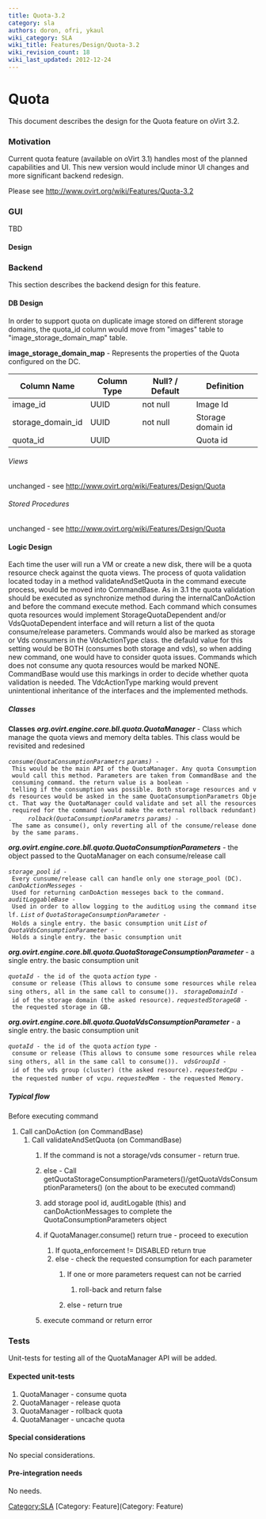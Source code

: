 ```yaml
---
title: Quota-3.2
category: sla
authors: doron, ofri, ykaul
wiki_category: SLA
wiki_title: Features/Design/Quota-3.2
wiki_revision_count: 18
wiki_last_updated: 2012-12-24
---
```


# Quota

This document describes the design for the Quota feature on oVirt 3.2.

### Motivation

Current quota feature (available on oVirt 3.1) handles most of the planned capabilities and UI. This new version would include minor UI changes and more significant backend redesign.

Please see <http://www.ovirt.org/wiki/Features/Quota-3.2>

### GUI

TBD

#### Design

### Backend

This section describes the backend design for this feature.

#### DB Design

In order to support quota on duplicate image stored on different storage domains, the quota_id column would move from "images" table to "image_storage_domain_map" table.

**image_storage_domain_map** - Represents the properties of the Quota configured on the DC.

| Column Name         | Column Type | Null? / Default | Definition        |
|---------------------|-------------|-----------------|-------------------|
| image_id           | UUID        | not null        | Image Id          |
| storage_domain_id | UUID        | not null        | Storage domain id |
| quota_id           | UUID        |                 | Quota id          |

###### Views

unchanged - see <http://www.ovirt.org/wiki/Features/Design/Quota>

###### Stored Procedures

unchanged - see <http://www.ovirt.org/wiki/Features/Design/Quota>

#### Logic Design

Each time the user will run a VM or create a new disk, there will be a quota resource check against the quota views.
The process of quota validation located today in a method validateAndSetQuota in the command execute process, would be moved into CommandBase.
As in 3.1 the quota validation should be executed as synchronize method during the internalCanDoAction and before the command execute method.
Each command which consumes quota resources would implement StorageQuotaDependent and/or VdsQuotaDependent interface and will return a list of the quota consume/release parameters.
Commands would also be marked as storage or Vds consumers in the VdcActionType class. the defauld value for this setting would be BOTH (consumes both storage and vds), so when adding new command, one would have to consider quota issues. Commands which does not consume any quota resources would be marked NONE. CommandBase would use this markings in order to decide whether quota validation is needed.
The VdcActionType marking would prevent unintentional inheritance of the interfaces and the implemented methods.

##### Classes

**Classes**
***org.ovirt.engine.core.bll.quota.QuotaManager*** - Class which manage the quota views and memory delta tables. This class would be revisited and redesined

*`consume(QuotaConsumptionParametrs` `params)`*` - This would be the main API of the QuotaManager. Any quota Consumption would call this method. Parameters are taken from CommandBase and the consuming command. the return value is a boolean - telling if the consumption was possible. Both storage resources and vds resources would be asked in the same QuotaConsumptionParametrs Object. That way the QuotaManager could validate and set all the resources required for the command (would make the external rollback redundant).    `
*`rolback(QuotaConsumptionParametrs` `params)`*` - The same as consume(), only reverting all of the consume/release done by the same params.`

***org.ovirt.engine.core.bll.quota.QuotaConsumptionParameters*** - the object passed to the QuotaManager on each consume/release call

*`storage_pool` `id`*` - Every cunsume/release call can handle only one storage_pool (DC).`
*`canDoActionMesseges`*` - Used for returning canDoAction messeges back to the command. `
*`auditLoggableBase`*` - Used in order to allow logging to the auditLog using the command itself.`
*`List` `of` `QuotaStorageConsumptionParameter`*` - Holds a single entry. the basic consumption unit`
*`List` `of` `QuotaVdsConsumptionParameter`*` - Holds a single entry. the basic consumption unit`

***org.ovirt.engine.core.bll.quota.QuotaStorageConsumptionParameter*** - a single entry. the basic consumption unit

*`quotaId`*` - the id of the quota`
*`action` `type`*` - consume or release (This allows to consume some resources while releasing others, all in the same call to consume()). `
*`storageDomainId`*` - id of the storage domain (the asked resource).`
*`requestedStorageGB`*` - the requested storage in GB.`

***org.ovirt.engine.core.bll.quota.QuotaVdsConsumptionParameter*** - a single entry. the basic consumption unit

*`quotaId`*` - the id of the quota`
*`action` `type`*` - consume or release (This allows to consume some resources while releasing others, all in the same call to consume()). `
*`vdsGroupId`*` - id of the vds group (cluster) (the asked resource).`
*`requestedCpu`*` - the requested number of vcpu.`
*`requestedMem`*` - the requested Memory.`

##### Typical flow

Before executing command

1.  Call canDoAction (on CommandBase)
    1.  Call validateAndSetQuota (on CommandBase)
        1.  If the command is not a storage/vds consumer - return true.
        2.  else - Call getQuotaStorageConsumptionParameters()/getQuotaVdsConsumptionParameters() (on the about to be executed command)
        3.  add storage pool id, auditLogable (this) and canDoActionMessages to complete the QuotaConsumptionParameters object
        4.  if QuotaManager.consume() return true - proceed to execution
            1.  If quota_enforcement != DISABLED return true
            2.  else - check the requested consumption for each parameter
                1.  If one or more parameters request can not be carried
                    1.  roll-back and return false

                2.  else - return true

        5.  execute command or return error

### Tests

Unit-tests for testing all of the QuotaManager API will be added.

#### Expected unit-tests

1.  QuotaManager - consume quota
2.  QuotaManager - release quota
3.  QuotaManager - rollback quota
4.  QuotaManager - uncache quota

#### Special considerations

No special considerations.

#### Pre-integration needs

No needs.

<Category:SLA> [Category: Feature](Category: Feature)
